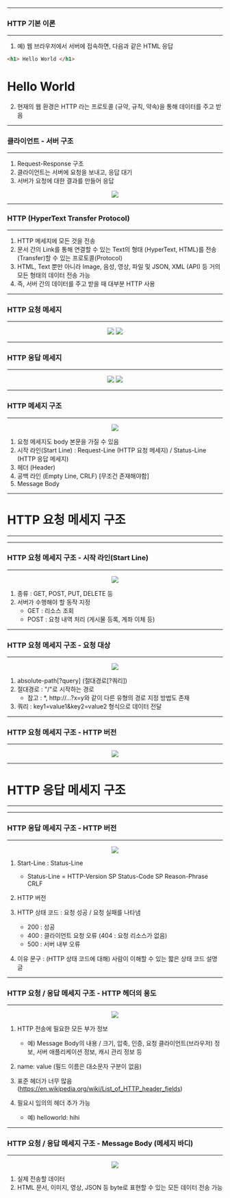 -----
### HTTP 기본 이론
-----
1. 예) 웹 브라우저에서 서버에 접속하면, 다음과 같은 HTML 응답
```html
<h1> Hello World </h1>
```
<h1> Hello World </h1>

2. 현재의 웹 환경은 HTTP 라는 프로토콜 (규약, 규칙, 약속)을 통해 데이터를 주고 받음

-----
### 클라이언트 - 서버 구조
-----
1. Request-Response 구조
2. 클라이언트는 서버에 요청을 보내고, 응답 대기
3. 서버가 요청에 대한 결과를 만들어 응답
<div align="center">
<img src="https://github.com/user-attachments/assets/bb1b8a4c-898e-4ca9-9a3c-6ed42361d74c">
</div>

-----
### HTTP (HyperText Transfer Protocol)
-----
1. HTTP 메세지에 모든 것을 전송
2. 문서 간의 Link를 통해 연결할 수 있는 Text의 형태 (HyperText, HTML)를 전송(Transfer)할 수 있는 프로토콜(Protocol)
3. HTML, Text 뿐만 아니라 Image, 음성, 영상, 파일 및 JSON, XML (API) 등 거의 모든 형태의 데이터 전송 가능
4. 즉, 서버 간의 데이터를 주고 받을 때 대부분 HTTP 사용

-----
### HTTP 요청 메세지
-----
<div align="center">
<img src="https://github.com/user-attachments/assets/eae04c79-13d9-434d-b77d-14680acd1efa">
<img src="https://github.com/user-attachments/assets/4991a184-c1df-4784-891b-456bdce95223">
</div>

-----
### HTTP 응답 메세지
-----
<div align="center">
<img src="https://github.com/user-attachments/assets/3d862738-33b0-4617-916d-27a1a55de35b">
<img src="https://github.com/user-attachments/assets/f975488e-0cb8-4044-8765-8cb9593c0fcf">
</div>

-----
### HTTP 메세지 구조
-----
<div align="center">
<img src="https://github.com/user-attachments/assets/e9bf2c0c-93b4-441f-be3e-57fe084867d0">
</div>

1. 요청 메세지도 body 본문을 가질 수 있음
2. 시작 라인(Start Line) : Request-Line (HTTP 요청 메세지) / Status-Line (HTTP 응답 메세지)
3. 헤더 (Header)
4. 공백 라인 (Empty Line, CRLF) [무조건 존재해야함]
5. Message Body
    
-----
# HTTP 요청 메세지 구조
-----
-----
### HTTP 요청 메세지 구조 - 시작 라인(Start Line)
-----
<div align="center">
<img src="https://github.com/sooyounghan/HTTP/assets/34672301/043511f1-69aa-4fe5-b322-7a1ce5467973">
</div>

1. 종류 : GET, POST, PUT, DELETE 등
2. 서버가 수행해야 할 동작 지정
   - GET : 리소스 조회
   - POST : 요청 내역 처리 (게시물 등록, 계좌 이체 등)

-----
### HTTP 요청 메세지 구조 - 요청 대상
-----
<div align="center">
<img src="https://github.com/sooyounghan/HTTP/assets/34672301/27824334-8d9d-4a3b-98f9-3027d31b1d2b">
</div>

1. absolute-path[?query] (절대경로[?쿼리])
2. 절대경로 : "/"로 시작하는 경로
   - 참고 : *, http://...?x=y와 같이 다른 유형의 경로 지정 방법도 존재
3. 쿼리 : key1=value1&key2=value2 형식으로 데이터 전달

-----
### HTTP 요청 메세지 구조 - HTTP 버전
-----
<div align="center">
<img src="https://github.com/sooyounghan/HTTP/assets/34672301/d094e1fe-db6b-42c5-a580-e9e1139b0897">
</div>

-----
# HTTP 응답 메세지 구조 
-----
-----
### HTTP 응답 메세지 구조 - HTTP 버전
-----
<div align="center">
<img src="https://github.com/sooyounghan/HTTP/assets/34672301/de2cfc94-ef5a-468a-aa9d-65318d909ca0">
</div>

1. Start-Line : Status-Line
   - Status-Line = HTTP-Version SP Status-Code SP Reason-Phrase CRLF

2. HTTP 버전
3. HTTP 상태 코드 : 요청 성공 / 요청 실패를 나타냄
   - 200 : 성공
   - 400 : 클라이언트 요청 오류 (404 : 요청 리소스가 없음)
   - 500 : 서버 내부 오류
4. 이유 문구 : (HTTP 상태 코드에 대해) 사람이 이해할 수 있는 짧은 상태 코드 설명 글

-----
### HTTP 요청 / 응답 메세지 구조 - HTTP 헤더의 용도
-----
<div align="center">
<img src="https://github.com/sooyounghan/HTTP/assets/34672301/812e1e58-e6c9-4297-aa62-f8956649bf7f">
</div>

1. HTTP 전송에 필요한 모든 부가 정보
   - 예) Message Body의 내용 / 크기, 압축, 인증, 요청 클라이언트(브라우저) 정보, 서버 애플리케이션 정보, 캐시 관리 정보 등

2. name: value (필드 이름은 대소문자 구분이 없음)
3. 표준 헤더가 너무 많음 (https://en.wikipedia.org/wiki/List_of_HTTP_header_fields)
4. 필요시 임의의 헤더 추가 가능
   - 예) helloworld: hihi
  
-----
### HTTP 요청 / 응답 메세지 구조 - Message Body (메세지 바디)
-----
<div align="center">
<img src="https://github.com/sooyounghan/HTTP/assets/34672301/e0f5befc-6dc8-4199-b041-4f78102c12ca">
</div>

1. 실제 전송할 데이터
2. HTML 문서, 이미지, 영상, JSON 등 byte로 표현할 수 있는 모든 데이터 전송 가능

   
